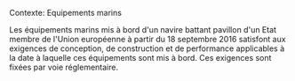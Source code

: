 Contexte: Equipements marins

Les équipements marins mis à bord d'un navire battant pavillon d'un Etat membre de l'Union européenne à partir du 18 septembre 2016 satisfont aux exigences de conception, de construction et de performance applicables à la date à laquelle ces équipements sont mis à bord. Ces exigences sont fixées par voie réglementaire.